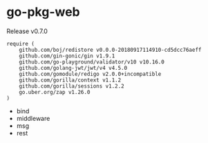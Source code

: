 # go-pkg-web


Release v0.7.0

```
require (
	github.com/boj/redistore v0.0.0-20180917114910-cd5dcc76aeff
	github.com/gin-gonic/gin v1.9.1
	github.com/go-playground/validator/v10 v10.16.0
	github.com/golang-jwt/jwt/v4 v4.5.0
	github.com/gomodule/redigo v2.0.0+incompatible
	github.com/gorilla/context v1.1.2
	github.com/gorilla/sessions v1.2.2
	go.uber.org/zap v1.26.0
)
```

* bind
* middleware
* msg
* rest
